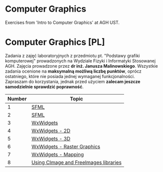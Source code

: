 # Computer Graphics
 Exercises from 'Intro to Computer Graphics' at AGH UST.
# Computer Graphics [PL]
Zadania z zajęć laboratoryjnych z przedmiotu pt. "Podstawy grafiki komputerowej" prowadzonych na Wydziale Fizyki i Informatyki Stosowanej AGH. Zajęcia prowadzone przez **dr inż. Janusza Malinowskiego**. Wszystkie zadania ocenione na **maksymalną możliwą liczbę punktów**, oprócz ostatniego, które nie posiada jednej wymaganej funkcjonalności. Zapraszam do korzystania, jednak przed użyciem **zalecam jeszcze samodzielnie sprawdzić poprawność**.
 
| Number | Topic |
| ------ | -------- |
| 1 | [SFML](https://github.com/nerooc/Computer-Graphics-PL/tree/master/Lab1%20-%20SFML)
| 2 | [SFML](https://github.com/nerooc/Computer-Graphics-PL/tree/master/Lab2%20-%20SFML)
| 3 | [WxWidgets](https://github.com/nerooc/Computer-Graphics-PL/tree/master/Lab3%20-%20WxWidgets)
| 4 | [WxWidgets - 2D](https://github.com/nerooc/Computer-Graphics-PL/tree/master/Lab4%20-%20WxWidgets2D)
| 5 | [WxWidgets - 3D](https://github.com/nerooc/Computer-Graphics-PL/tree/master/Lab5%20-%20WxWidgets3D)
| 6 | [WxWidgets - Raster Graphics](https://github.com/nerooc/Computer-Graphics-PL/tree/master/Lab6%20-%20WxWidgetsRaster)
| 7 | [WxWidgets - Mapping](https://github.com/nerooc/Computer-Graphics-PL/tree/master/Lab7%20-%20WxWidgetsMapping)
| 8 | [Using CImage and FreeImages libraries](https://github.com/nerooc/Computer-Graphics-PL/tree/master/Lab8%20-%20CImage%2C%20FreeImages)

